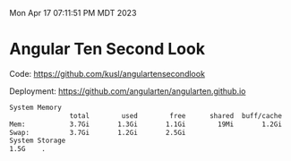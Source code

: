 Mon Apr 17 07:11:51 PM MDT 2023

# Angular Ten Second Look

Code: https://github.com/kusl/angulartensecondlook

Deployment: https://github.com/angularten/angularten.github.io

```bash
System Memory
               total        used        free      shared  buff/cache   available
Mem:           3.7Gi       1.3Gi       1.1Gi        19Mi       1.2Gi       2.0Gi
Swap:          3.7Gi       1.2Gi       2.5Gi
System Storage
1.5G	.
